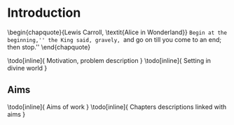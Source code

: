 # Introduction

\begin{chapquote}{Lewis Carroll, \textit{Alice in Wonderland}}
``Begin at the beginning,'' the King said, gravely, ``and go on till you
come to an end; then stop.''
\end{chapquote}

\todo[inline]{ Motivation, problem description }
\todo[inline]{ Setting in divine world }

## Aims

\todo[inline]{ Aims of work }
\todo[inline]{ Chapters descriptions linked with aims }
